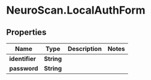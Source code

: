 # NeuroScan.LocalAuthForm

## Properties

Name | Type | Description | Notes
------------ | ------------- | ------------- | -------------
**identifier** | **String** |  | 
**password** | **String** |  | 


